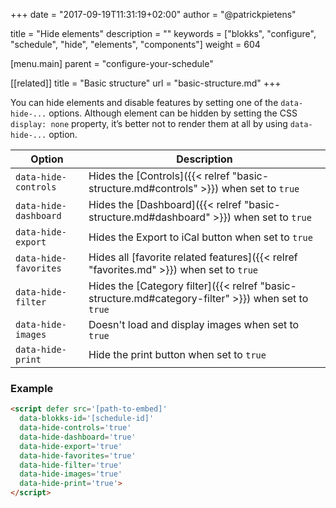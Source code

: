 +++
date            = "2017-09-19T11:31:19+02:00"
author          = "@patrickpietens"

title           = "Hide elements"
description     = ""
keywords        = ["blokks", "configure", "schedule", "hide", "elements", "components"]
weight          = 604

[menu.main]
parent          = "configure-your-schedule"

[[related]]
title = "Basic structure"
url = "basic-structure.md"
+++

You can hide elements and disable features by setting one of the `data-hide-...` options. Although element can be hidden by setting the CSS `display: none` property, it’s better not to render them at all by using `data-hide-...` option.

| Option | Description |
|---------|--------------|
| `data-hide-controls` | Hides the [Controls]({{< relref "basic-structure.md#controls" >}}) when set to `true` |
| `data-hide-dashboard` | Hides the [Dashboard]({{< relref "basic-structure.md#dashboard" >}}) when set to `true` |
| `data-hide-export` | Hides the Export to iCal button when set to `true` |
| `data-hide-favorites` | Hides all [favorite related features]({{< relref "favorites.md" >}}) when set to `true` |
| `data-hide-filter` | Hides the [Category filter]({{< relref "basic-structure.md#category-filter" >}}) when set to `true` |
| `data-hide-images` | Doesn't load and display images when set to `true` |
| `data-hide-print` | Hide the print button when set to `true` |

### Example

```html
<script	defer src='[path-to-embed]'
  data-blokks-id='[schedule-id]'
  data-hide-controls='true'
  data-hide-dashboard='true'
  data-hide-export='true'
  data-hide-favorites='true'
  data-hide-filter='true'
  data-hide-images='true'
  data-hide-print='true'>
</script>
```
